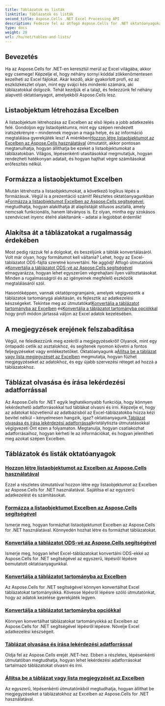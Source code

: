 ```yaml
---
title: Táblázatok és listák
linktitle: Táblázatok és listák
second_title: Aspose.Cells .NET Excel Processing API
description: Fedezze fel az átfogó Aspose.Cells for .NET oktatóanyagokat, amelyek segítségével hatékonyan kezelheti az Excel-adatokat, hozhat létre táblázatokat, és fejlesztheti készségeit könnyen követhető útmutatókkal.
type: docs
weight: 20
url: /hu/net/tables-and-lists/
---
```

## Bevezetés

Ha az Aspose.Cells for .NET-en keresztül merül az Excel világába, akkor egy csemege! Képzelje el, hogy néhány sornyi kóddal zökkenőmentesen kezelheti az Excel fájlokat. Akár kezdő, akár gyakorlott profi, ez az eszközkészlet olyan, mint egy svájci kés mindenki számára, aki táblázatokkal dolgozik. Tehát kezdjük el a talajt, és fedezzünk fel néhány alapvető oktatóanyagot, amelyekből Aspose.Cells lesz.

## Listaobjektum létrehozása Excelben
 A listaobjektum létrehozása az Excelben az első lépés a jobb adatkezelés felé. Gondoljon egy listaobjektumra, mint egy szépen rendezett iratszekrényre – mindennek megvan a maga helye, és az információ megtalálása gyerekjáték lesz! A miénkben[Hozzon létre listaobjektumot az Excelben az Aspose.Cells használatával](./creating-list-object/) útmutatót, akkor pontosan megtanulhatja, hogyan állíthatja be ezeket a listaobjektumokat a táblázatokban. Világos, lépésenkénti utasításokkal megmutatjuk, hogyan rendezheti hatékonyan adatait, és hogyan hajthat végre számításokat erőfeszítés nélkül.

## Formázza a listaobjektumot Excelben
Miután létrehozta a listaobjektumokat, a következő logikus lépés a formázásuk. Végül is a prezentáció számít! Részletes oktatóanyagunkban a[Formázza a listaobjektumot Excelben az Aspose.Cells segítségével](./formatting-list-object/), megtudhatja, hogyan alakíthatja át alaplistáját stílusos asztallá, amely nemcsak funkcionális, hanem látványos is. Ez olyan, mintha egy szokásos szendvicset ínyenc ételré alakítanánk – adatai a legjobbat érdemlik!

## Alakítsa át a táblázatokat a rugalmasság érdekében
 Most pedig rázzuk fel a dolgokat, és beszéljünk a táblák konvertálásáról. Volt már olyan, hogy formátumot kell váltania? Lehet, hogy az Excel-táblázatot ODS-fájllá szeretné konvertálni. Ne aggódj! Átfogó útmutatónk a[Konvertálja a táblázatot ODS-vé az Aspose.Cells segítségével](./converting-table-to-ods/) elmagyarázza, hogyan lehet egyszerűen végrehajtani ilyen változtatásokat. Minden a rugalmasságról és az igényeinek megfelelő eszközök megtalálásáról szól.

Hasonlóképpen, vannak oktatóprogramjaink, amelyek végigvezetik a táblázatok tartománygá alakításán, és fejlesztik az adatkezelési készségeket. Tekintse meg az útmutatókat[Konvertálja a táblázatot tartományba az Excelben](./converting-table-to-range/) és[Konvertálja a táblázatot tartományba opciókkal](./converting-table-to-range-with-options/) hogy profi módon jártassá váljon az Excel adatok kezelésében.

## A megjegyzések erejének felszabadítása
 Végül, ne feledkezzünk meg ezekről a megjegyzésekről! Olyanok, mint egy öntapadó cetlik az asztalokhoz, és segítenek nyomon követni a fontos feljegyzéseket vagy emlékeztetőket. Oktatóanyagunk a[Állítsa be a táblázat vagy lista megjegyzését az Excelben](./setting-comment-of-table-or-list/) megmutatja, hogyan fűzhet megjegyzéseket az adatokhoz, és egy újabb szervezési réteget ad hozzá a táblázatokhoz. 

## Táblázat olvasása és írása lekérdezési adatforrással
 Az Aspose.Cells for .NET egyik leghatékonyabb funkciója, hogy könnyen lekérdezhető adatforrásokkal tud táblákat olvasni és írni. Képzelje el, hogy az adatokat közvetlenül az adatbázisból az Excel-táblázatokba húzza kézi bevitel nélkül – kényelmesen hangzik, igaz? oktatóanyagunk,[Táblázat olvasása és írása lekérdezési adatforrással](./reading-and-writing-table-with-query-data-source/)kristálytiszta útmutatásokkal végigvezeti Önt ezen a folyamaton. Megtanulja, hogyan csatlakozhat adatforrásaihoz, hogyan kérheti le az információkat, és hogyan jelenítheti meg azokat szépen Excelben.

## Táblázatok és listák oktatóanyagok
### [Hozzon létre listaobjektumot az Excelben az Aspose.Cells használatával](./creating-list-object/)
Ezzel a részletes útmutatóval hozzon létre egy listaobjektumot az Excelben az Aspose.Cells for .NET használatával. Sajátítsa el az egyszerű adatkezelést és számításokat.
### [Formázza a listaobjektumot Excelben az Aspose.Cells segítségével](./formatting-list-object/)
Ismerje meg, hogyan formázhat listaobjektumot Excelben az Aspose.Cells for .NET használatával. Könnyedén hozhat létre és formázhat táblázatokat.
### [Konvertálja a táblázatot ODS-vé az Aspose.Cells segítségével](./converting-table-to-ods/)
Ismerje meg, hogyan lehet Excel-táblázatokat konvertálni ODS-ekké az Aspose.Cells for .NET segítségével az egyszerű, lépésről lépésre bemutatott oktatóanyagunkkal.
### [Konvertálja a táblázatot tartományba az Excelben](./converting-table-to-range/)
Az Aspose.Cells for .NET segítségével könnyen konvertálhat Excel táblázatokat tartományokká. Kövesse lépésről lépésre szóló útmutatónkat, hogy az adatok kezelése gyerekjáték legyen.
### [Konvertálja a táblázatot tartományba opciókkal](./converting-table-to-range-with-options/)
Könnyen konvertálhat táblázatokat tartományokká az Excelben az Aspose.Cells for .NET segítségével lépésről lépésre. Növelje Excel adatkezelési készségeit.
### [Táblázat olvasása és írása lekérdezési adatforrással](./reading-and-writing-table-with-query-data-source/)
Oldja fel az Aspose.Cells erejét .NET-hez. Ebben a részletes, lépésenkénti útmutatóban megtudhatja, hogyan lehet lekérdezési adatforrásokat tartalmazó táblázatokat olvasni és írni.
### [Állítsa be a táblázat vagy lista megjegyzését az Excelben](./setting-comment-of-table-or-list/)
Az egyszerű, lépésenkénti útmutatónkból megtudhatja, hogyan állíthat be megjegyzéseket a táblázatokhoz az Excelben az Aspose.Cells for .NET használatával.